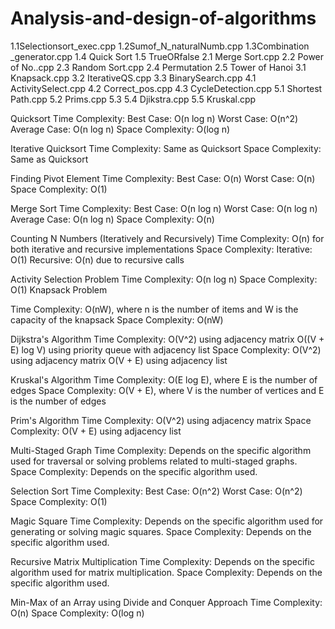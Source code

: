 # Analysis-and-design-of-algorithms

1.1Selectionsort_exec.cpp
1.2Sumof_N_naturalNumb.cpp
1.3Combination _generator.cpp
1.4 Quick Sort
1.5 TrueORfalse
2.1 Merge Sort.cpp
2.2 Power of No..cpp
2.3 Random Sort.cpp
2.4 Permutation
2.5 Tower of Hanoi
3.1 Knapsack.cpp
3.2 IterativeQS.cpp
3.3 BinarySearch.cpp
4.1 ActivitySelect.cpp
4.2 Correct_pos.cpp
4.3 CycleDetection.cpp
5.1 Shortest Path.cpp
5.2 Prims.cpp
5.3
5.4 Djikstra.cpp
5.5 Kruskal.cpp





Quicksort
Time Complexity: Best Case: O(n log n) Worst Case: O(n^2) Average Case: O(n log n) Space Complexity: O(log n)

Iterative Quicksort
Time Complexity: Same as Quicksort Space Complexity: Same as Quicksort

Finding Pivot Element
Time Complexity: Best Case: O(n) Worst Case: O(n) Space Complexity: O(1)

Merge Sort
Time Complexity: Best Case: O(n log n) Worst Case: O(n log n) Average Case: O(n log n) Space Complexity: O(n)

Counting N Numbers (Iteratively and Recursively)
Time Complexity: O(n) for both iterative and recursive implementations Space Complexity: Iterative: O(1) Recursive: O(n) due to recursive calls

Activity Selection Problem
Time Complexity: O(n log n) Space Complexity: O(1) Knapsack Problem

Time Complexity: O(nW), where n is the number of items and W is the capacity of the knapsack Space Complexity: O(nW)

Dijkstra's Algorithm
Time Complexity: O(V^2) using adjacency matrix O((V + E) log V) using priority queue with adjacency list Space Complexity: O(V^2) using adjacency matrix O(V + E) using adjacency list

Kruskal's Algorithm
Time Complexity: O(E log E), where E is the number of edges Space Complexity: O(V + E), where V is the number of vertices and E is the number of edges

Prim's Algorithm
Time Complexity: O(V^2) using adjacency matrix Space Complexity: O(V + E) using adjacency list

Multi-Staged Graph
Time Complexity: Depends on the specific algorithm used for traversal or solving problems related to multi-staged graphs. Space Complexity: Depends on the specific algorithm used.

Selection Sort
Time Complexity: Best Case: O(n^2) Worst Case: O(n^2) Space Complexity: O(1)

Magic Square
Time Complexity: Depends on the specific algorithm used for generating or solving magic squares. Space Complexity: Depends on the specific algorithm used.

Recursive Matrix Multiplication
Time Complexity: Depends on the specific algorithm used for matrix multiplication. Space Complexity: Depends on the specific algorithm used.

Min-Max of an Array using Divide and Conquer Approach
Time Complexity: O(n) Space Complexity: O(log n)
